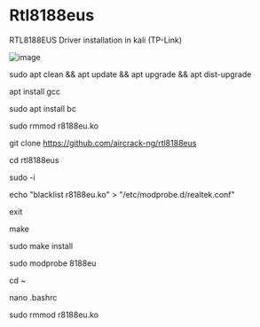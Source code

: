 # Rtl8188eus
RTL8188EUS Driver installation in kali (TP-Link)


![image](https://github.com/bhanugoudm041/Rtl8188eus/assets/92798414/dc5be2c4-8290-4efe-9d13-a72cf880ac88)

sudo apt clean && apt update && apt upgrade && apt dist-upgrade

apt install gcc

sudo apt install bc

sudo rmmod r8188eu.ko

git clone https://github.com/aircrack-ng/rtl8188eus

cd rtl8188eus

sudo -i

echo "blacklist r8188eu.ko" > "/etc/modprobe.d/realtek.conf"

exit

make

sudo make install

sudo modprobe 8188eu

cd ~

nano .bashrc

sudo rmmod r8188eu.ko

